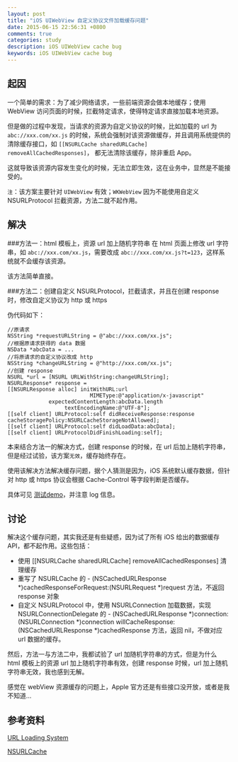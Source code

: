 ```yaml
---
layout: post
title: "iOS UIWebView 自定义协议文件加载缓存问题"
date: 2015-06-15 22:56:31 +0800
comments: true
categories: study
description: iOS UIWebView cache bug
keywords: iOS UIWebView cache bug
---
```


## 起因
一个简单的需求：为了减少网络请求，一些前端资源会做本地缓存；使用 WebView 访问页面的时候，拦截特定请求，使得特定请求直接加载本地资源。

但是做的过程中发现，当请求的资源为自定义协议的时候，比如加载的 url 为 `abc://xxx.com/xx.js` 的时候，系统会强制对该资源做缓存，并且调用系统提供的清除缓存接口，如 `[[NSURLCache sharedURLCache] removeAllCachedResponses]`， 都无法清除该缓存，除非重启 App。

这就导致该资源内容发生变化的时候，无法立即生效，这在业务中，显然是不能接受的。

`注`：该方案主要针对 `UIWebView` 有效；`WKWebView` 因为不能使用自定义 NSURLProtocol 拦截资源，方法二就不起作用。

## 解决
###方法一：html 模板上，资源 url 加上随机字符串
在 html 页面上修改 url 字符串，如 `abc://xxx.com/xx.js`，需要改成 `abc://xxx.com/xx.js?t=123`，这样系统就不会缓存该资源。

该方法简单直接。

###方法二：创建自定义 NSURLProtocol，拦截请求，并且在创建 response 时，修改自定义协议为 http 或 https

伪代码如下：
```objc
//原请求
NSString *requestURLString = @"abc://xxx.com/xx.js";
//根据原请求获得的 data 数据
NSData *abcData = ...
//将原请求的自定义协议改成 http
NSString *changeURLString = @"http://xxx.com/xx.js";
//创建 response
NSURL *url = [NSURL URLWithString:changeURLString];
NSURLResponse* response =
[[NSURLResponse alloc] initWithURL:url
                          MIMEType:@"application/x-javascript"
             expectedContentLength:abcData.length
                  textEncodingName:@"UTF-8"];
[[self client] URLProtocol:self didReceiveResponse:response cacheStoragePolicy:NSURLCacheStorageNotAllowed];
[[self client] URLProtocol:self didLoadData:abcData];
[[self client] URLProtocolDidFinishLoading:self];
```

本来结合方法一的解决方式，创建 response 的时候，在 url 后加上随机字符串，但是经过试验，该方案`无效`，缓存始终存在。

使用该解决方法解决缓存问题，据个人猜测是因为，iOS 系统默认缓存数据，但针对 http 或 https 协议会根据 Cache-Control 等字段判断是否缓存。

具体可见 [测试demo](https://github.com/sjpsega/CustomProtocolCacheTest)，并注意 log 信息。

## 讨论
解决这个缓存问题，其实我还是有些疑惑，因为试了所有 iOS 给出的数据缓存 API，都不起作用。这些包括：
* 使用 [[NSURLCache sharedURLCache] removeAllCachedResponses] 清理缓存
* 重写了 NSURLCache 的 - (NSCachedURLResponse *)cachedResponseForRequest:(NSURLRequest *)request 方法，不返回 response 对象
* 自定义 NSURLProtocol 中，使用 NSURLConnection 加载数据，实现 NSURLConnectionDelegate 的 - (NSCachedURLResponse *)connection:(NSURLConnection *)connection willCacheResponse:(NSCachedURLResponse *)cachedResponse 方法，返回 nil，不做对应 url 数据的缓存。

然后，方法一与方法二中，我都试验了 url 加随机字符串的方式，但是为什么 html 模板上的资源 url 加上随机字符串有效，创建 response 时候，url 加上随机字符串无效，我也感到无解。

感觉在 webView 资源缓存的问题上，Apple 官方还是有些接口没开放，或者是我不知道...

## 参考资料
[URL Loading System](https://developer.apple.com/library/mac/documentation/Cocoa/Conceptual/URLLoadingSystem/URLLoadingSystem.html#//apple_ref/doc/uid/10000165i)

[NSURLCache](http://nshipster.cn/nsurlcache/)
